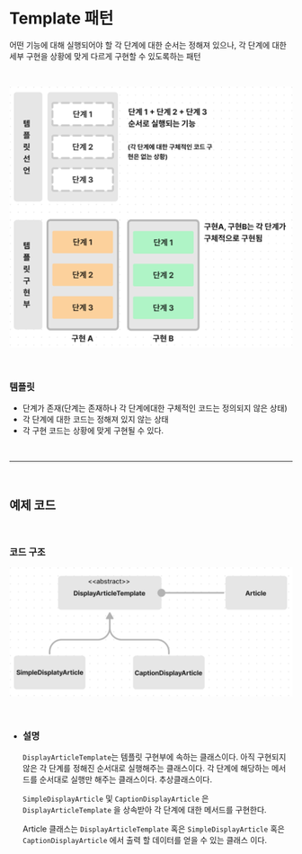 # **Template 패턴**

어떤 기능에 대해 실행되어야 할 각 단계에 대한 순서는 정해져 있으나, 각 단계에 대한 세부 구현을 상황에 맞게 다르게 구현할 수 있도록하는 패턴 

<br>

![TemplatePattern.png](/img/TemplatePattern.png)

<br>


### **템플릿**
- 단계가 존재(단계는 존재하나 각 단계에대한 구체적인 코드는 정의되지 않은 상태)
- 각 단계에 대한 코드는 정해져 있지 않는 상태
- 각 구현 코드는 상황에 맞게 구현될 수 있다.


<br><hr><br>

## **예제 코드**


<br>

### **코드 구조**
![TemplateExample.png](/img/TemplateExample.png)

<br>

- ### **설명** 

    `DisplayArticleTemplate`는 템플릿 구현부에 속하는 클래스이다. 아직 구현되지 않은 각 단계를 정해진 순서대로 실행해주는 클래스이다. 각 단계에 해당하는 메서드를 순서대로 실행만 해주는 클래스이다. 추상클래스이다.

    `SimpleDisplayArticle` 및 `CaptionDisplayArticle` 은 `DisplayArticleTemplate` 을 상속받아 각 단계에 대한 메서드를 구현한다.

    Article 클래스는 `DisplayArticleTemplate` 혹은 `SimpleDisplayArticle` 혹은 `CaptionDisplayArticle` 에서 출력 할 데이터를 얻을 수 있는 클래스 이다.